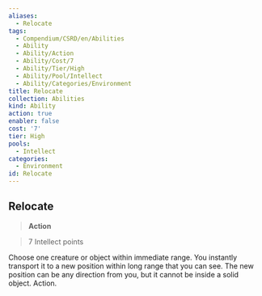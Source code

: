 ```yaml
---
aliases:
  - Relocate
tags:
  - Compendium/CSRD/en/Abilities
  - Ability
  - Ability/Action
  - Ability/Cost/7
  - Ability/Tier/High
  - Ability/Pool/Intellect
  - Ability/Categories/Environment
title: Relocate
collection: Abilities
kind: Ability
action: true
enabler: false
cost: '7'
tier: High
pools:
  - Intellect
categories:
  - Environment
id: Relocate
---
```

## Relocate    
>**Action**    
>7 Intellect points  
    
Choose one creature or object within immediate range. You instantly transport it to a new position within long range that you can see. The new position can be any direction from you, but it cannot be inside a solid object. Action.
